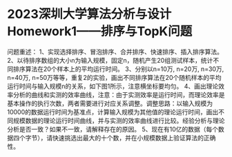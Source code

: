 # 2023深圳大学算法分析与设计Homework1——排序与TopK问题
问题重述：
1、实现选择排序、冒泡排序、合并排序、快速排序、插入排序算法。
2、以待排序数组的大小n为输入规模，固定n，随机产生20组测试样本，统计不同排序算法在20个样本上的平均运行时间。
3、分别以n=10万, n=20万, n=30万, n=40万, n=50万等等，重复2的实验，画出不同排序算法在20个随机样本的平均运行时间与输入规模n的关系，如下图1所示，注意横坐标要均匀。
4、画出理论效率分析的曲线和实测的效率曲线，注意：由于实测效率是运行时间，而理论效率是基本操作的执行次数，两者需要进行对应关系调整。调整思路：以输入规模为10000的数据运行时间为基准点，计算输入规模为其他值的理论运行时间，画出不同规模数据的理论运行时间曲线，并与实测的效率曲线进行比较。经验分析与理论分析是否一致？如果不一致，请解释存在的原因。
5、现在有10亿的数据（每个数据四个字节），请快速挑选出最大的十个数，并在小规模数据上验证算法的正确性。
